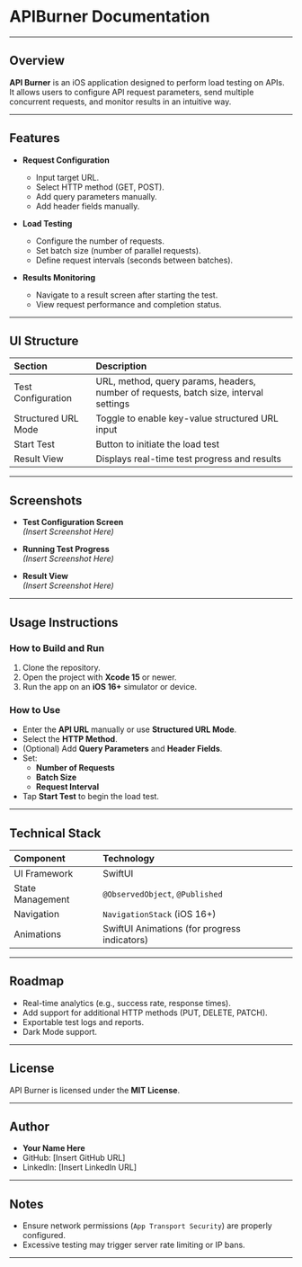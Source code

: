 # APIBurner Documentation

---

## Overview

**API Burner** is an iOS application designed to perform load testing on APIs.  
It allows users to configure API request parameters, send multiple concurrent requests, and monitor results in an intuitive way.

---

## Features

- **Request Configuration**
  - Input target URL.
  - Select HTTP method (GET, POST).
  - Add query parameters manually.
  - Add header fields manually.

- **Load Testing**
  - Configure the number of requests.
  - Set batch size (number of parallel requests).
  - Define request intervals (seconds between batches).

- **Results Monitoring**
  - Navigate to a result screen after starting the test.
  - View request performance and completion status.

---

## UI Structure

| Section | Description |
|:--------|:------------|
| Test Configuration | URL, method, query params, headers, number of requests, batch size, interval settings |
| Structured URL Mode | Toggle to enable key-value structured URL input |
| Start Test | Button to initiate the load test |
| Result View | Displays real-time test progress and results |

---

## Screenshots

- **Test Configuration Screen**  
  *(Insert Screenshot Here)*

- **Running Test Progress**  
  *(Insert Screenshot Here)*

- **Result View**  
  *(Insert Screenshot Here)*

---

## Usage Instructions

### How to Build and Run

1. Clone the repository.
2. Open the project with **Xcode 15** or newer.
3. Run the app on an **iOS 16+** simulator or device.

### How to Use

- Enter the **API URL** manually or use **Structured URL Mode**.
- Select the **HTTP Method**.
- (Optional) Add **Query Parameters** and **Header Fields**.
- Set:
  - **Number of Requests**
  - **Batch Size**
  - **Request Interval**
- Tap **Start Test** to begin the load test.

---

## Technical Stack

| Component | Technology |
|:----------|:-----------|
| UI Framework | SwiftUI |
| State Management | `@ObservedObject`, `@Published` |
| Navigation | `NavigationStack` (iOS 16+) |
| Animations | SwiftUI Animations (for progress indicators) |

---

## Roadmap

- Real-time analytics (e.g., success rate, response times).
- Add support for additional HTTP methods (PUT, DELETE, PATCH).
- Exportable test logs and reports.
- Dark Mode support.

---

## License

API Burner is licensed under the **MIT License**.

---

## Author

- **Your Name Here**
- GitHub: [Insert GitHub URL]
- LinkedIn: [Insert LinkedIn URL]

---

## Notes

- Ensure network permissions (`App Transport Security`) are properly configured.
- Excessive testing may trigger server rate limiting or IP bans.

---


